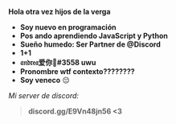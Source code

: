 __Hola otra vez hijos de la verga__

- **Soy nuevo en programación**
- **Pos ando aprendiendo JavaScript y Python**
- **Sueño humedo: Ser Partner de @Discord**
- **1+1**
- **𝔞𝔫𝔡𝔯𝔢𝔞爱你🥀#3558 uwu**
- **Pronombre wtf contexto????????**
- **Soy veneco** 😔

*Mi server de discord:*
> **discord.gg/E9Vn48jn56 <3**
